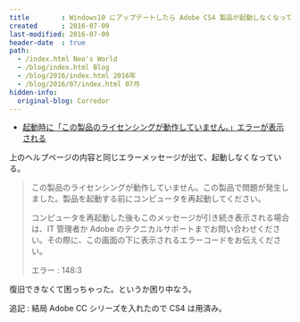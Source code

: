 ```yaml
---
title        : Windows10 にアップデートしたら Adobe CS4 製品が起動しなくなっていた
created      : 2016-07-09
last-modified: 2016-07-09
header-date  : true
path:
  - /index.html Neo's World
  - /blog/index.html Blog
  - /blog/2016/index.html 2016年
  - /blog/2016/07/index.html 07月
hidden-info:
  original-blog: Corredor
---
```


- [起動時に「この製品のライセンシングが動作していません。」エラーが表示される](https://helpx.adobe.com/jp/x-productkb/global/234850.html)

上のヘルプページの内容と同じエラーメッセージが出て、起動しなくなっている。

> この製品のライセンシングが動作していません。この製品で問題が発生しました。製品を起動する前にコンピュータを再起動してください。
> 
> コンピュータを再起動した後もこのメッセージが引き続き表示される場合は、IT 管理者か Adobe のテクニカルサポートまでお問い合わせください。その際に、この画面の下に表示されるエラーコードをお伝えください。
> 
> エラー : 148:3

復旧できなくて困っちゃった。というか困り中なう。

追記 : 結局 Adobe CC シリーズを入れたので CS4 は用済み。

